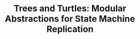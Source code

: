 ---
title: "Trees and Turtles: Modular Abstractions for State Machine Replication"
collection: publications
venue: 'PaPoC 2023'
official: "https://dl.acm.org/doi/abs/10.1145/3578358.3592148"
full: "https://arxiv.org/abs/2304.07850"
authors: <b>Natalie Neamtu</b>, <a href='https://haobin.cx/'>Haobin Ni</a>, <a href='https://www.cs.cornell.edu/home/rvr/'>Robbert van Renesse</a>
---